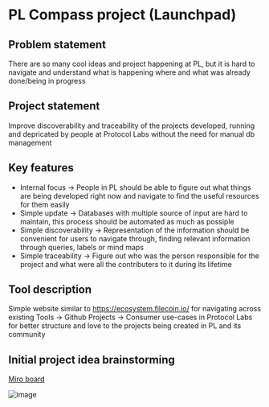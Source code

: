 # PL Compass project (Launchpad)

## Problem statement

There are so many cool ideas and project happening at PL, but it is hard to navigate and understand what is happening where and what was already done/being in progress

## Project statement

Improve discoverability and traceability of the projects developed, running and depricated by people at Protocol Labs without the need for manual db management


## Key features

- Internal focus → People in PL should be able to figure out what things are being developed right now and navigate to find the useful resources for them easily
- Simple update → Databases with multiple source of input are hard to maintain, this process should be automated as much as possiple
- Simple discoverability → Representation of the information should be convenient for users to navigate through, finding relevant information through queries, labels or mind maps
- Simple traceability → Figure out who was the person responsible for the project and what were all the contributers to it during its lifetime

## Tool description

Simple website similar to https://ecosystem.filecoin.io/ for navigating across existing Tools → Github Projects → Consumer use-cases in Protocol Labs for better structure and love to the projects being created in PL and its community

## Initial project idea brainstorming

[Miro board](https://miro.com/app/board/uXjVON8w_Ag=/)

![image](https://user-images.githubusercontent.com/45440034/154592970-5e596681-bb13-49e6-86d9-6b2c9e659d81.png)
